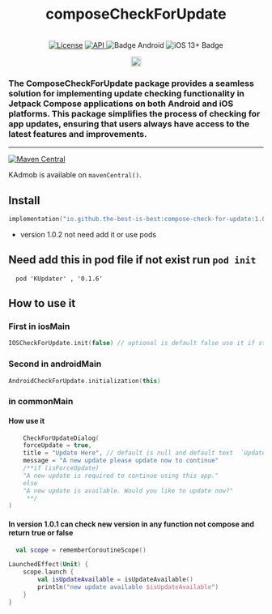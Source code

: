 <h1 align="center">composeCheckForUpdate</h1><br>
<div align="center">
<a href="https://opensource.org/licenses/Apache-2.0"><img alt="License" src="https://img.shields.io/badge/License-Apache%202.0-blue.svg"/></a>
<a href="https://android-arsenal.com/api?level=21" rel="nofollow">
    <img alt="API" src="https://img.shields.io/badge/API-21%2B-brightgreen.svg?style=flat" style="max-width: 100%;">
</a>
  <img src="https://img.shields.io/badge/Platform-Android-brightgreen.svg?logo=android" alt="Badge Android" />
  <img src="https://img.shields.io/badge/iOS-13%2B-blue.svg?logo=apple" alt="iOS 13+ Badge" />

<a href="https://github.com/the-best-is-best/"><img alt="Profile" src="https://img.shields.io/badge/github-%23181717.svg?&style=for-the-badge&logo=github&logoColor=white" height="20"/></a>
</div>

### The ComposeCheckForUpdate package provides a seamless solution for implementing update checking functionality in Jetpack Compose applications on both Android and iOS platforms. This package simplifies the process of checking for app updates, ensuring that users always have access to the latest features and improvements.
<hr>

[![Maven Central](https://img.shields.io/maven-central/v/io.github.the-best-is-best/compose-check-for-update)](https://central.sonatype.com/artifact/io.github.the-best-is-best/compose-check-for-update)

KAdmob is available on `mavenCentral()`.

## Install

```kotlin
implementation("io.github.the-best-is-best:compose-check-for-update:1.0.2")
```

- version 1.0.2 not need add it or use pods
## Need add this in pod file if not exist run ` pod init `

```pod
  pod 'KUpdater' , '0.1.6'
```

## How to use it

### First in iosMain

```kotlin
IOSCheckForUpdate.init(false) // optional is default false use it if stag or prod
```

### Second in androidMain

```kotlin
AndroidCheckForUpdate.initialization(this)
```

### in commonMain

#### How use it 

```kotlin
    CheckForUpdateDialog(
    forceUpdate = true,
    title = "Update Here", // default is null and default text  `Update Available`
    message = "A new update please update now to continue" 
    /**if (isForceUpdate)
    "A new update is required to continue using this app."
    else
    "A new update is available. Would you like to update now?"
     **/
)
```

#### In version 1.0.1 can check new version in any function not compose and return true or false

```kotlin
  val scope = rememberCoroutineScope()

LaunchedEffect(Unit) {
    scope.launch {
        val isUpdateAvailable = isUpdateAvailable()
        println("new update available $isUpdateAvailable")
    }
}
```

